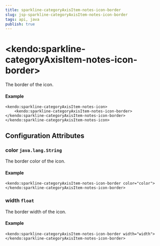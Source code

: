 ```yaml
---
title: sparkline-categoryAxisItem-notes-icon-border
slug: jsp-sparkline-categoryAxisItem-notes-icon-border
tags: api, java
publish: true
---
```


# \<kendo:sparkline-categoryAxisItem-notes-icon-border\>

The border of the icon.

#### Example
    <kendo:sparkline-categoryAxisItem-notes-icon>
        <kendo:sparkline-categoryAxisItem-notes-icon-border></kendo:sparkline-categoryAxisItem-notes-icon-border>
    </kendo:sparkline-categoryAxisItem-notes-icon>

## Configuration Attributes

### color `java.lang.String`

The border color of the icon.

#### Example
    <kendo:sparkline-categoryAxisItem-notes-icon-border color="color">
    </kendo:sparkline-categoryAxisItem-notes-icon-border>

### width `float`

The border width of the icon.

#### Example
    <kendo:sparkline-categoryAxisItem-notes-icon-border width="width">
    </kendo:sparkline-categoryAxisItem-notes-icon-border>

 
